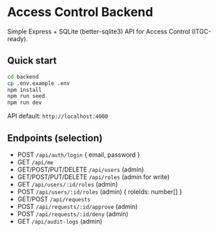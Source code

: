 # Access Control Backend

Simple Express + SQLite (better-sqlite3) API for Access Control (ITGC-ready).

## Quick start
```bash
cd backend
cp .env.example .env
npm install
npm run seed
npm run dev
```
API default: `http://localhost:4000`

## Endpoints (selection)
- POST `/api/auth/login` { email, password }
- GET `/api/me`
- GET/POST/PUT/DELETE `/api/users` (admin)
- GET/POST/PUT/DELETE `/api/roles` (admin for write)
- GET `/api/users/:id/roles` (admin)
- POST `/api/users/:id/roles` (admin) { roleIds: number[] }
- GET/POST `/api/requests`
- POST `/api/requests/:id/approve` (admin)
- POST `/api/requests/:id/deny` (admin)
- GET `/api/audit-logs` (admin)
